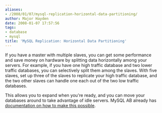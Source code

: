 ```yaml
---
aliases:
- /2008/01/07/mysql-replication-horizontal-data-partitioning/
author: Major Hayden
date: 2008-01-07 17:57:56
tags:
- database
- mysql
title: 'MySQL Replication: Horizontal Data Partitioning'
---
```


If you have a master with multiple slaves, you can get some performance and save money on hardware by splitting data horizontally among your servers. For example, if you have one high traffic database and two lower traffic databases, you can selectively split them among the slaves. With five slaves, set up three of the slaves to replicate your high traffic database, and the two other slaves can handle one each out of the two low traffic databases.

This allows you to expand when you're ready, and you can move your databases around to take advantage of idle servers. MySQL AB already has [documentation on how to make this possible][1].

 [1]: http://dev.mysql.com/doc/refman/5.0/en/replication-solutions-partitioning.html